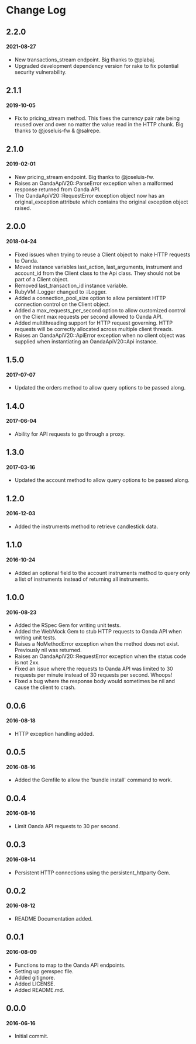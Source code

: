 # Change Log

## 2.2.0
#### 2021-08-27

* New transactions_stream endpoint. Big thanks to @plabaj.
* Upgraded development dependency version for rake to fix potential security vulnerability.

## 2.1.1
#### 2019-10-05
* Fix to pricing_stream method. This fixes the currency pair rate being reused over and over no matter the value read in the HTTP chunk. Big thanks to @joseluis-fw & @salrepe.

## 2.1.0
#### 2019-02-01
* New pricing_stream endpoint. Big thanks to @joseluis-fw.
* Raises an OandaApiV20::ParseError exception when a malformed response returned from Oanda API.
* The OandaApiV20::RequestError exception object now has an original_exception attribute which contains the original exception object raised.

## 2.0.0
#### 2018-04-24
* Fixed issues when trying to reuse a Client object to make HTTP requests to Oanda.
* Moved instance variables last_action, last_arguments, instrument and account_id from the Client class to the Api class. They should not be part of a Client object.
* Removed last_transaction_id instance variable.
* RubyVM::Logger changed to ::Logger.
* Added a connection_pool_size option to allow persistent HTTP connection control on the Client object.
* Added a max_requests_per_second option to allow customized control on the Client max requests per second allowed to Oanda API.
* Added multithreading support for HTTP request governing. HTTP requests will be correctly allocated across multiple client threads.
* Raises an OandaApiV20::ApiError exception when no client object was supplied when instantiating an OandaApiV20::Api instance.

## 1.5.0
#### 2017-07-07
* Updated the orders method to allow query options to be passed along.

## 1.4.0
#### 2017-06-04
* Ability for API requests to go through a proxy.

## 1.3.0
#### 2017-03-16
* Updated the account method to allow query options to be passed along.

## 1.2.0
#### 2016-12-03
* Added the instruments method to retrieve candlestick data.

## 1.1.0
#### 2016-10-24
* Added an optional field to the account instruments method to query only a list of instruments instead of returning all instruments.

## 1.0.0
#### 2016-08-23
* Added the RSpec Gem for writing unit tests.
* Added the WebMock Gem to stub HTTP requests to Oanda API when writing unit tests.
* Raises a NoMethodError exception when the method does not exist. Previously nil was returned.
* Raises an OandaApiV20::RequestError exception when the status code is not 2xx.
* Fixed an issue where the requests to Oanda API was limited to 30 requests per minute instead of 30 requests per second. Whoops!
* Fixed a bug where the response body would sometimes be nil and cause the client to crash.

## 0.0.6
#### 2016-08-18
* HTTP exception handling added.

## 0.0.5
#### 2016-08-16
* Added the Gemfile to allow the 'bundle install' command to work.

## 0.0.4
#### 2016-08-16
* Limit Oanda API requests to 30 per second.

## 0.0.3
#### 2016-08-14
* Persistent HTTP connections using the persistent_httparty Gem.

## 0.0.2
#### 2016-08-12
* README Documentation added.

## 0.0.1
#### 2016-08-09
* Functions to map to the Oanda API endpoints.
* Setting up gemspec file.
* Added gitignore.
* Added LICENSE.
* Added README.md.

## 0.0.0
#### 2016-06-16
* Initial commit.

